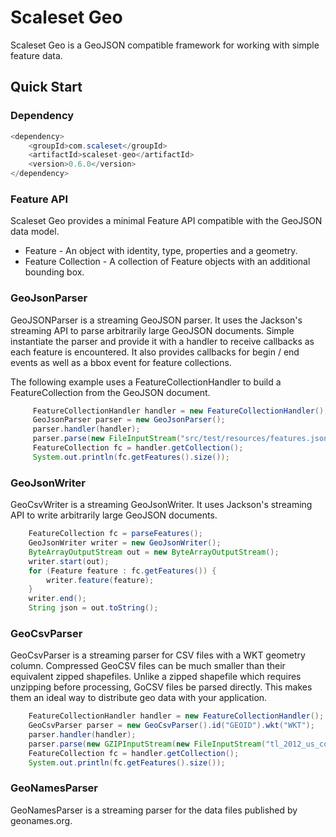 Scaleset Geo
==============

Scaleset Geo is a GeoJSON compatible framework for working with simple feature data.


Quick Start
-----------

### Dependency

```java
<dependency>
    <groupId>com.scaleset</groupId>
    <artifactId>scaleset-geo</artifactId>
    <version>0.6.0</version>
</dependency>
```

### Feature API

Scaleset Geo provides a minimal Feature API compatible with the GeoJSON data model.

* Feature - An object with identity, type, properties and a geometry.
* Feature Collection - A collection of Feature objects with an additional bounding box.


### GeoJsonParser

GeoJSONParser is a streaming GeoJSON parser. It uses the Jackson's streaming API to parse arbitrarily large GeoJSON documents.
Simple instantiate the parser and provide it with a handler to receive callbacks as each feature is encountered. It also provides
callbacks for begin / end events as well as a bbox event for feature collections.

The following example uses a FeatureCollectionHandler to build a FeatureCollection from the GeoJSON document.

```java
     FeatureCollectionHandler handler = new FeatureCollectionHandler();
     GeoJsonParser parser = new GeoJsonParser();
     parser.handler(handler);
     parser.parse(new FileInputStream("src/test/resources/features.json"));
     FeatureCollection fc = handler.getCollection();
     System.out.println(fc.getFeatures().size());
```

### GeoJsonWriter

GeoCsvWriter is a streaming GeoJsonWriter. It uses Jackson's streaming API to write arbitrarily large GeoJSON documents.

```java
    FeatureCollection fc = parseFeatures();
    GeoJsonWriter writer = new GeoJsonWriter();
    ByteArrayOutputStream out = new ByteArrayOutputStream();
    writer.start(out);
    for (Feature feature : fc.getFeatures()) {
        writer.feature(feature);
    }
    writer.end();
    String json = out.toString();
```

### GeoCsvParser

GeoCsvParser is a streaming parser for CSV files with a WKT geometry column. Compressed GeoCSV files can be much
smaller than their equivalent zipped shapefiles. Unlike a zipped shapefile which requires unzipping before processing,
GoCSV files be parsed directly. This makes them an ideal way to distribute geo data with your application.

```java
    FeatureCollectionHandler handler = new FeatureCollectionHandler();
    GeoCsvParser parser = new GeoCsvParser().id("GEOID").wkt("WKT");
    parser.handler(handler);
    parser.parse(new GZIPInputStream(new FileInputStream("tl_2012_us_county.csv.gz")));
    FeatureCollection fc = handler.getCollection();
    System.out.println(fc.getFeatures().size());
```

### GeoNamesParser

GeoNamesParser is a streaming parser for the data files published by geonames.org.

